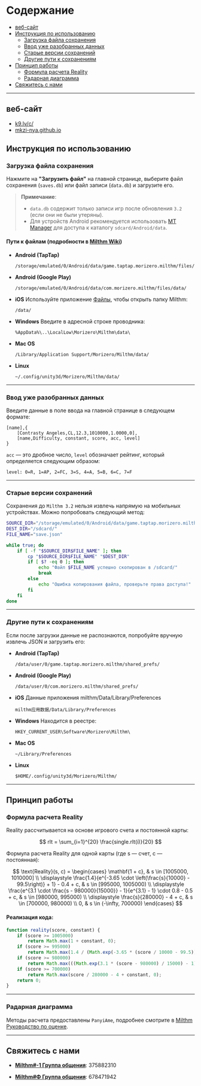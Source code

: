 
# Содержание
- [веб-сайт](#веб-сайт)
- [Инструкция по использованию](#инструкция-по-использованию)
  - [Загрузка файла сохранения](#загрузка-файла-сохранения)
  - [Ввод уже разобранных данных](#ввод-уже-разобранных-данных)
  - [Старые версии сохранений](#старые-версии-сохранений)
  - [Другие пути к сохранениям](#другие-пути-к-сохранениям)
- [Принцип работы](#принцип-работы)
  - [Формула расчета Reality](#формула-расчета-reality)
  - [Радарная диаграмма](#радарная-диаграмма)
- [Свяжитесь с нами](#свяжитесь-с-нами)

---

## веб-сайт
  - [k9.lv/c/](http://k9.lv/c/)
  - [mkzi-nya.github.io](https://mkzi-nya.github.io/milthm-calculator-web/index_en.html)

## Инструкция по использованию

### Загрузка файла сохранения

Нажмите на **"Загрузить файл"** на главной странице, выберите файл сохранения (`saves.db`) или файл записи (`data.db`) и загрузите его.

> **Примечание**:
> - `data.db` содержит только записи игр после обновления `3.2` (если они не были утеряны).
> - Для устройств Android рекомендуется использовать [MT Manager](https://mt2.cn/) для доступа к каталогу `sdcard/Android/data`.

#### **Пути к файлам (подробности в [Milthm Wiki](https://milthm.fandom.com/wiki/Data_File))**

- **Android (TapTap)**
  ```text
  /storage/emulated/0/Android/data/game.taptap.morizero.milthm/files/data/
  ```
- **Android (Google Play)**
  ```text
  /storage/emulated/0/Android/data/com.morizero.milthm/files/data/
  ```
- **iOS**
  Используйте приложение [Файлы](https://support.apple.com/ru-ru/102570), чтобы открыть папку Milthm:
  ```text
  /data/
  ```
- **Windows**
  Введите в адресной строке проводника:
  ```text
  %AppData%\..\LocalLow\Morizero\Milthm\data\
  ```
- **Mac OS**
  ```text
  /Library/Application Support/Morizero/Milthm/data/
  ```
- **Linux**
  ```text
  ~/.config/unity3d/Morizero/Milthm/data/
  ```

---

### Ввод уже разобранных данных

Введите данные в поле ввода на главной странице в следующем формате:

```text
[name],{
    [Contrasty Angeles,CL,12.3,1010000,1.0000,0],
    [name,Difficulty, constant, score, acc, level]
}
```

`acc` — это дробное число, `level` обозначает рейтинг, который определяется следующим образом:

```text
level: 0=R, 1=AP, 2=FC, 3=S, 4=A, 5=B, 6=C, 7=F
```

---

### Старые версии сохранений

Сохранения до `Milthm 3.2` нельзя извлечь напрямую на мобильных устройствах. Можно попробовать следующий метод:

```sh
SOURCE_DIR="/storage/emulated/0/Android/data/game.taptap.morizero.milthm/files/"
DEST_DIR="/sdcard/"
FILE_NAME="save.json"

while true; do
    if [ -f "$SOURCE_DIR$FILE_NAME" ]; then
        cp "$SOURCE_DIR$FILE_NAME" "$DEST_DIR"
        if [ $? -eq 0 ]; then
            echo "Файл $FILE_NAME успешно скопирован в /sdcard/"
            break
        else
            echo "Ошибка копирования файла, проверьте права доступа!"
        fi
    fi
done
```

---

### Другие пути к сохранениям

Если после загрузки данные не распознаются, попробуйте вручную извлечь JSON и загрузить его:

- **Android (TapTap)**
  ```text
  /data/user/0/game.taptap.morizero.milthm/shared_prefs/
  ```
- **Android (Google Play)**
  ```text
  /data/user/0/com.morizero.milthm/shared_prefs/
  ```
- **iOS**
  Данные приложения milthm/Data/Library/Preferences
  ```text
  milthm应用数据/Data/Library/Preferences
  ```
- **Windows**
  Находится в реестре:
  ```text
  HKEY_CURRENT_USER\Software\Morizero\Milthm\
  ```
- **Mac OS**
  ```text
  ~/Library/Preferences
  ```
- **Linux**
  ```text
  $HOME/.config/unity3d/Morizero/Milthm/
  ```

---

## Принцип работы

### Формула расчета Reality

Reality рассчитывается на основе игрового счета и постоянной карты:

$$
rlt = \sum_{i=1}^{20} \frac{single.rlt(i)}{20}
$$

Формула расчета Reality для одной карты (где s — счет, c — постоянная):

$$
\text{Reality}(s, c) =
\begin{cases} 
\mathbf{1 + c}, & s \in [1005000, 1010000] \\
\displaystyle \frac{1.4}{e^{-3.65 \cdot \left(\frac{s}{10000} - 99.5\right)} + 1} - 0.4 + c, 
& s \in [995000, 1005000) \\
\displaystyle \frac{e^{3.1 \cdot \frac{s - 980000}{15000}} - 1}{e^{3.1} - 1} \cdot 0.8 - 0.5 + c, 
& s \in [980000, 995000) \\
\displaystyle \frac{s}{280000} - 4 + c, & s \in [700000, 980000) \\
0, & s \in (-\infty, 700000)
\end{cases}
$$

#### Реализация кода:
```js
function reality(score, constant) {
    if (score >= 1005000)
        return Math.max(1 + constant, 0);
    if (score >= 995000) 
        return Math.max(1.4 / (Math.exp(-3.65 * (score / 10000 - 99.5)) + 1) - 0.4 + constant, 0);
    if (score >= 980000) 
        return Math.max(((Math.exp(3.1 * (score - 980000) / 15000) - 1) / (Math.exp(3.1) - 1)) * 0.8 - 0.5 + constant, 0);
    if (score >= 700000) 
        return Math.max(score / 280000 - 4 + constant, 0);
    return 0;
}
```

---

### Радарная диаграмма

Методы расчета предоставлены `PanyiAme`, подробнее смотрите в [Milthm Руководство по оценке](https://wwp.lanzoup.com/iZ59A2j8nbpe).

---

## Свяжитесь с нами

- **[Milthm#-1 Группа общения](https://qm.qq.com/q/Utb6sNDvki)**: 375882310

- **[Milthm#Φ Группа общения](https://qm.qq.com/q/fIErsKKz3a)**: 678471942
